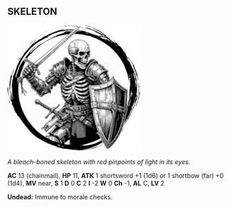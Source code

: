 ## SKELETON

![](images/skeleton.webp)

_A bleach-boned skeleton with red pinpoints of light in its eyes._

**AC** 13 (chainmail), **HP** 11, **ATK** 1 shortsword +1 (1d6) or 1 shortbow (far) +0 (1d4), **MV** near, **S** 1 **D** 0 **C** 2 **I** -2 **W** 0 **Ch** -1, **AL** C, **LV** 2

**Undead:** Immune to morale checks.

